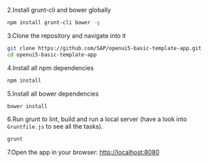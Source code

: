
2.Install grunt-cli and bower globally

```sh
npm install grunt-cli bower -g
```

3.Clone the repository and navigate into it

```sh
git clone https://github.com/SAP/openui5-basic-template-app.git
cd openui5-basic-template-app
```

4.Install all npm dependencies

```sh
npm install
```

5.Install all bower dependencies

```sh
bower install
```

6.Run grunt to lint, build and run a local server (have a look into `Gruntfile.js` to see all the tasks).

```sh
grunt
```

7.Open the app in your browser: [http://localhost:8080](http://localhost:8080)
